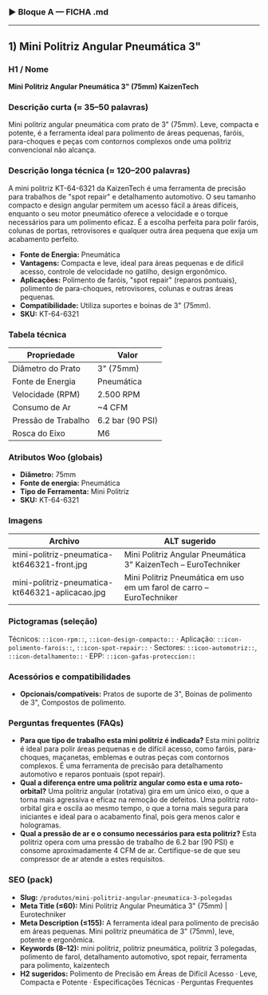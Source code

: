 
### ▶ Bloque A — FICHA .md

---
## 1) Mini Politriz Angular Pneumática 3"

### H1 / Nome
**Mini Politriz Angular Pneumática 3" (75mm) KaizenTech**

### Descrição curta (≈ 35–50 palavras)
Mini politriz angular pneumática com prato de 3" (75mm). Leve, compacta e potente, é a ferramenta ideal para polimento de áreas pequenas, faróis, para-choques e peças com contornos complexos onde uma politriz convencional não alcança.

### Descrição longa técnica (≈ 120–200 palavras)
A mini politriz KT-64-6321 da KaizenTech é uma ferramenta de precisão para trabalhos de "spot repair" e detalhamento automotivo. O seu tamanho compacto e design angular permitem um acesso fácil a áreas difíceis, enquanto o seu motor pneumático oferece a velocidade e o torque necessários para um polimento eficaz. É a escolha perfeita para polir faróis, colunas de portas, retrovisores e qualquer outra área pequena que exija um acabamento perfeito.

- **Fonte de Energia:** Pneumática
- **Vantagens:** Compacta e leve, ideal para áreas pequenas e de difícil acesso, controle de velocidade no gatilho, design ergonômico.
- **Aplicações:** Polimento de faróis, "spot repair" (reparos pontuais), polimento de para-choques, retrovisores, colunas e outras áreas pequenas.
- **Compatibilidade:** Utiliza suportes e boinas de 3" (75mm).
- **SKU:** KT-64-6321

### Tabela técnica
| **Propriedade** | **Valor** |
|---|---|
| Diâmetro do Prato | 3" (75mm) |
| Fonte de Energia | Pneumática |
| Velocidade (RPM) | 2.500 RPM |
| Consumo de Ar | ~4 CFM |
| Pressão de Trabalho | 6.2 bar (90 PSI) |
| Rosca do Eixo | M6 |

### Atributos Woo (globais)
- **Diâmetro:** 75mm
- **Fonte de energia:** Pneumática
- **Tipo de Ferramenta:** Mini Politriz
- **SKU:** KT-64-6321

### Imagens
| Archivo | ALT sugerido |
|---|---|
| mini-politriz-pneumatica-kt646321-front.jpg | Mini Politriz Angular Pneumática 3" KaizenTech – EuroTechniker |
| mini-politriz-pneumatica-kt646321-aplicacao.jpg | Mini Politriz Pneumática em uso em um farol de carro – EuroTechniker |

### Pictogramas (seleção)
Técnicos: `::icon-rpm::`, `::icon-design-compacto::` · Aplicação: `::icon-polimento-farois::`, `::icon-spot-repair::` · Sectores: `::icon-automotriz::`, `::icon-detalhamento::` · EPP: `::icon-gafas-proteccion::`

### Acessórios e compatibilidades
- **Opcionais/compatíveis:** Pratos de suporte de 3", Boinas de polimento de 3", Compostos de polimento.

### Perguntas frequentes (FAQs)
- **Para que tipo de trabalho esta mini politriz é indicada?** Esta mini politriz é ideal para polir áreas pequenas e de difícil acesso, como faróis, para-choques, maçanetas, emblemas e outras peças com contornos complexos. É uma ferramenta de precisão para detalhamento automotivo e reparos pontuais (spot repair).
- **Qual a diferença entre uma politriz angular como esta e uma roto-orbital?** Uma politriz angular (rotativa) gira em um único eixo, o que a torna mais agressiva e eficaz na remoção de defeitos. Uma politriz roto-orbital gira e oscila ao mesmo tempo, o que a torna mais segura para iniciantes e ideal para o acabamento final, pois gera menos calor e hologramas.
- **Qual a pressão de ar e o consumo necessários para esta politriz?** Esta politriz opera com uma pressão de trabalho de 6.2 bar (90 PSI) e consome aproximadamente 4 CFM de ar. Certifique-se de que seu compressor de ar atende a estes requisitos.

### SEO (pack)
- **Slug:** `/produtos/mini-politriz-angular-pneumatica-3-polegadas`
- **Meta Title (≤60):** Mini Politriz Angular Pneumática 3" (75mm) | Eurotechniker
- **Meta Description (≤155):** A ferramenta ideal para polimento de precisão em áreas pequenas. Mini politriz pneumática de 3" (75mm), leve, potente e ergonômica.
- **Keywords (8–12):** mini politriz, politriz pneumática, politriz 3 polegadas, polimento de farol, detalhamento automotivo, spot repair, ferramenta para polimento, kaizentech
- **H2 sugeridos:** Polimento de Precisão em Áreas de Difícil Acesso · Leve, Compacta e Potente · Especificações Técnicas · Perguntas Frequentes
